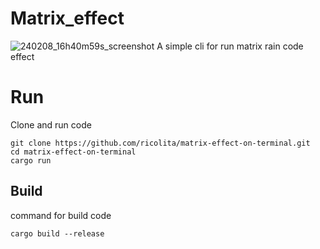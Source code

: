 # Matrix_effect
![240208_16h40m59s_screenshot](https://github.com/ricolita/matrix-effect-on-terminal/assets/71616409/7625a0bf-eb0a-4ac7-bafe-eb40c733563d)
A simple cli for run matrix rain code effect
# Run
Clone and run code
```
git clone https://github.com/ricolita/matrix-effect-on-terminal.git
cd matrix-effect-on-terminal
cargo run
```
## Build
command for build code
```
cargo build --release
```
